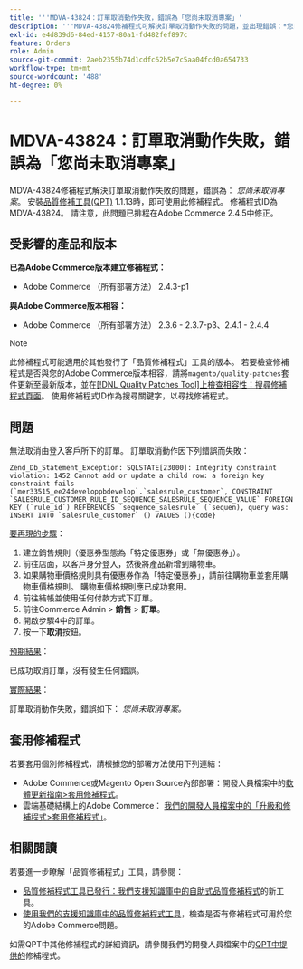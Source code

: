 ```yaml
---
title: '''MDVA-43824：訂單取消動作失敗，錯誤為「您尚未取消專案」'
description: '''MDVA-43824修補程式可解決訂單取消動作失敗的問題，並出現錯誤：*您尚未取消專案*。 安裝[Quality Patches Tool (QPT)](/help/announcements/adobe-commerce-announcements/magento-quality-patches-released-new-tool-to-self-serve-quality-patches.md) 1.1.13後，即可使用此修補程式。 修補程式ID為MDVA-43824。 請注意，此問題已排程在Adobe Commerce 2.4.5中修正。'
exl-id: e4d839d6-84ed-4157-80a1-fd482fef897c
feature: Orders
role: Admin
source-git-commit: 2aeb2355b74d1cdfc62b5e7c5aa04fcd0a654733
workflow-type: tm+mt
source-wordcount: '488'
ht-degree: 0%

---
```


# MDVA-43824：訂單取消動作失敗，錯誤為「您尚未取消專案」

MDVA-43824修補程式解決訂單取消動作失敗的問題，錯誤為： *您尚未取消專案*。 安裝[品質修補工具(QPT)](/help/announcements/adobe-commerce-announcements/magento-quality-patches-released-new-tool-to-self-serve-quality-patches.md) 1.1.13時，即可使用此修補程式。 修補程式ID為MDVA-43824。 請注意，此問題已排程在Adobe Commerce 2.4.5中修正。

## 受影響的產品和版本

**已為Adobe Commerce版本建立修補程式：**

* Adobe Commerce （所有部署方法） 2.4.3-p1

**與Adobe Commerce版本相容：**

* Adobe Commerce （所有部署方法） 2.3.6 - 2.3.7-p3、2.4.1 - 2.4.4

>[!NOTE]
>
>此修補程式可能適用於其他發行了「品質修補程式」工具的版本。 若要檢查修補程式是否與您的Adobe Commerce版本相容，請將`magento/quality-patches`套件更新至最新版本，並在[[!DNL Quality Patches Tool]上檢查相容性：搜尋修補程式頁面](https://experienceleague.adobe.com/tools/commerce-quality-patches/index.html)。 使用修補程式ID作為搜尋關鍵字，以尋找修補程式。

## 問題

無法取消由登入客戶所下的訂單。 訂單取消動作因下列錯誤而失敗：

```
Zend_Db_Statement_Exception: SQLSTATE[23000]: Integrity constraint violation: 1452 Cannot add or update a child row: a foreign key constraint fails (`mer33515_ee24developpbdevelop`.`salesrule_customer`, CONSTRAINT `SALESRULE_CUSTOMER_RULE_ID_SEQUENCE_SALESRULE_SEQUENCE_VALUE` FOREIGN KEY (`rule_id`) REFERENCES `sequence_salesrule` (`sequen), query was: INSERT INTO `salesrule_customer` () VALUES (){code}
```

<u>要再現的步驟</u>：

1. 建立銷售規則（優惠券型態為「特定優惠券」或「無優惠券」）。
1. 前往店面，以客戶身分登入，然後將產品新增到購物車。
1. 如果購物車價格規則具有優惠券作為「特定優惠券」，請前往購物車並套用購物車價格規則。 購物車價格規則應已成功套用。
1. 前往結帳並使用任何付款方式下訂單。
1. 前往Commerce Admin > **銷售** > **訂單**。
1. 開啟步驟4中的訂單。
1. 按一下&#x200B;**取消**&#x200B;按鈕。

<u>預期結果</u>：

已成功取消訂單，沒有發生任何錯誤。

<u>實際結果</u>：

訂單取消動作失敗，錯誤如下： *您尚未取消專案。*

## 套用修補程式

若要套用個別修補程式，請根據您的部署方法使用下列連結：

* Adobe Commerce或Magento Open Source內部部署：開發人員檔案中的[軟體更新指南>套用修補程式](https://experienceleague.adobe.com/en/docs/commerce-operations/tools/quality-patches-tool/usage)。
* 雲端基礎結構上的Adobe Commerce： [我們的開發人員檔案中的「升級和修補程式>套用修補程式」](https://experienceleague.adobe.com/en/docs/commerce-cloud-service/user-guide/develop/upgrade/apply-patches)。

## 相關閱讀

若要進一步瞭解「品質修補程式」工具，請參閱：

* [品質修補程式工具已發行：我們支援知識庫中的自助式品質修補程式](/help/announcements/adobe-commerce-announcements/magento-quality-patches-released-new-tool-to-self-serve-quality-patches.md)的新工具。
* [使用我們的支援知識庫中的品質修補程式工具](/help/support-tools/patches-available-in-qpt-tool/check-patch-for-magento-issue-with-magento-quality-patches.md)，檢查是否有修補程式可用於您的Adobe Commerce問題。

如需QPT中其他修補程式的詳細資訊，請參閱我們的開發人員檔案中的[QPT中提供的](https://experienceleague.adobe.com/tools/commerce-quality-patches/index.html)修補程式。
